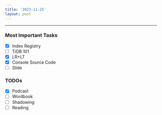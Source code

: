 ```yaml
---
title: '2023-11-25'
layout: post
---
```


---

### Most Important Tasks

- [x] Index Registry
- [ ] TiDB 101
- [x] LR+LT
- [x] Console Source Code
- [ ] Slide

### TODOs

- [x] Podcast
- [ ] Wordbook
- [ ] Shadowing
- [ ] Reading
